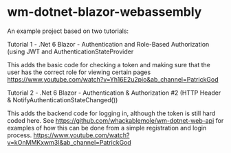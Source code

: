 # wm-dotnet-blazor-webassembly

An example project based on two tutorials:

Tutorial 1 - .Net 6 Blazor - Authentication and Role-Based Authorization (using JWT and AuthenticationStateProvider

This adds the basic code for checking a token and making sure that the user has the correct role for viewing certain pages
https://www.youtube.com/watch?v=Yh16E2u2pio&ab_channel=PatrickGod



Tutorial 2 - .Net 6 Blazor - Authentication & Authorization #2 (HTTP Header & NotifyAuthenticationStateChanged())

This adds the backend code for logging in, although the token is still hard coded here. See https://github.com/whackablemole/wm-dotnet-web-api for examples of how this can be done from a simple registration and login process.
https://www.youtube.com/watch?v=kOnMMKxwm3I&ab_channel=PatrickGod
